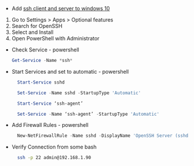 - Add [ssh client and server to windows 10](https://theitbros.com/ssh-into-windows/)

1. Go to Settings > Apps > Optional features
2. Search for OpenSSH
3. Select and Install
4. Open PowerShell with Administrator
  - Check Service - powershell
    ```powershell
    Get-Service -Name *ssh*
    ```
  - Start Services and set to automatic - powershell
    ```powershell
      Start-Service sshd
    ```
    ```powershell
      Set-Service -Name sshd -StartupType 'Automatic'
    ```
    ```powershell
      Start-Service ‘ssh-agent’
    ```
    ```powershell
      Set-Service -Name ‘ssh-agent’ -StartupType 'Automatic'
    ```
  - Add Firewall Rules - powershell
    ```powershell
      New-NetFirewallRule -Name sshd -DisplayName 'OpenSSH Server (sshd)' -Enabled True -Direction Inbound -Protocol TCP -Action Allow -LocalPort 22
    ```
  - Verify Connection from some bash
    ```bash
      ssh -p 22 admin@192.168.1.90
    ```

